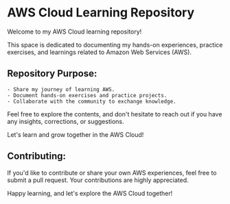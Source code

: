# **AWS Cloud Learning Repository**

Welcome to my AWS Cloud learning repository!

This space is dedicated to documenting my hands-on experiences, practice exercises, and learnings related to Amazon Web Services (AWS).

## Repository Purpose:
```
- Share my journey of learning AWS.
- Document hands-on exercises and practice projects.
- Collaborate with the community to exchange knowledge.
```
Feel free to explore the contents, and don't hesitate to reach out if you have any insights, corrections, or suggestions. 

Let's learn and grow together in the AWS Cloud!


## Contributing:
If you'd like to contribute or share your own AWS experiences, feel free to submit a pull request. Your contributions are highly appreciated.

Happy learning, and let's explore the AWS Cloud together!
